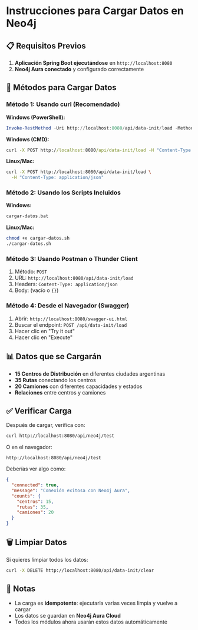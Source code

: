 # Instrucciones para Cargar Datos en Neo4j

## 📋 Requisitos Previos

1. **Aplicación Spring Boot ejecutándose** en `http://localhost:8080`
2. **Neo4j Aura conectado** y configurado correctamente

## 🚀 Métodos para Cargar Datos

### Método 1: Usando curl (Recomendado)

**Windows (PowerShell):**
```powershell
Invoke-RestMethod -Uri http://localhost:8080/api/data-init/load -Method POST -ContentType "application/json"
```

**Windows (CMD):**
```cmd
curl -X POST http://localhost:8080/api/data-init/load -H "Content-Type: application/json"
```

**Linux/Mac:**
```bash
curl -X POST http://localhost:8080/api/data-init/load \
  -H "Content-Type: application/json"
```

### Método 2: Usando los Scripts Incluidos

**Windows:**
```cmd
cargar-datos.bat
```

**Linux/Mac:**
```bash
chmod +x cargar-datos.sh
./cargar-datos.sh
```

### Método 3: Usando Postman o Thunder Client

1. Método: `POST`
2. URL: `http://localhost:8080/api/data-init/load`
3. Headers: `Content-Type: application/json`
4. Body: (vacío o `{}`)

### Método 4: Desde el Navegador (Swagger)

1. Abrir: `http://localhost:8080/swagger-ui.html`
2. Buscar el endpoint: `POST /api/data-init/load`
3. Hacer clic en "Try it out"
4. Hacer clic en "Execute"

## 📊 Datos que se Cargarán

- **15 Centros de Distribución** en diferentes ciudades argentinas
- **35 Rutas** conectando los centros
- **20 Camiones** con diferentes capacidades y estados
- **Relaciones** entre centros y camiones

## ✅ Verificar Carga

Después de cargar, verifica con:

```bash
curl http://localhost:8080/api/neo4j/test
```

O en el navegador:
```
http://localhost:8080/api/neo4j/test
```

Deberías ver algo como:
```json
{
  "connected": true,
  "message": "Conexión exitosa con Neo4j Aura",
  "counts": {
    "centros": 15,
    "rutas": 35,
    "camiones": 20
  }
}
```

## 🗑️ Limpiar Datos

Si quieres limpiar todos los datos:

```bash
curl -X DELETE http://localhost:8080/api/data-init/clear
```

## 📝 Notas

- La carga es **idempotente**: ejecutarla varias veces limpia y vuelve a cargar
- Los datos se guardan en **Neo4j Aura Cloud**
- Todos los módulos ahora usarán estos datos automáticamente

